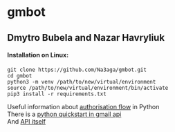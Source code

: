 # gmbot
## Dmytro Bubela and Nazar Havryliuk
#### Installation on Linux:
```
git clone https://github.com/Na3aga/gmbot.git
cd gmbot
python3 -m venv /path/to/new/virtual/environment
source /path/to/new/virtual/environment/bin/activate
pip3 install -r requirements.txt
```
Useful information about [authorisation flow](https://google-auth-oauthlib.readthedocs.io/en/latest/reference/google_auth_oauthlib.flow.html) in Python  
There is a [python quickstart in gmail api](https://developers.google.com/gmail/api/quickstart/python)  
And [API itself](https://developers.google.com/gmail/api/v1/reference/users/labels/list)  
